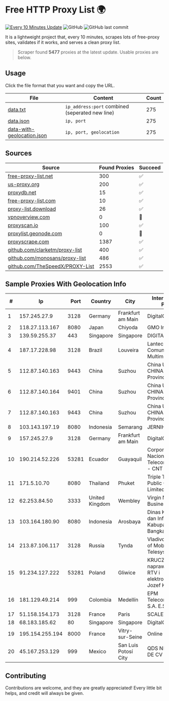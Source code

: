 
# Free HTTP Proxy List 🌍

[![Every 10 Minutes Update](https://github.com/mertguvencli/http-proxy-list/actions/workflows/main.yml/badge.svg?branch=main)](https://github.com/mertguvencli/http-proxy-list/actions/workflows/main.yml)
![GitHub](https://img.shields.io/github/license/mertguvencli/http-proxy-list)
![GitHub last commit](https://img.shields.io/github/last-commit/mertguvencli/http-proxy-list)

It is a lightweight project that, every 10 minutes, scrapes lots of free-proxy sites, validates if it works, and serves a clean proxy list.


> Scraper found **5477** proxies at the latest update. Usable proxies are below.

## Usage

Click the file format that you want and copy the URL.


|File|Content|Count|
|----|-------|-----|
|[data.txt](https://raw.githubusercontent.com/mertguvencli/http-proxy-list/main/proxy-list/data.txt)|`ip_address:port` combined (seperated new line)|275|
|[data.json](https://raw.githubusercontent.com/mertguvencli/http-proxy-list/main/proxy-list/data.json)|`ip, port`|275|
|[data-with-geolocation.json](https://raw.githubusercontent.com/mertguvencli/http-proxy-list/main/proxy-list/data-with-geolocation.json)|`ip, port, geolocation`|275|

## Sources

|Source|Found Proxies|Succeed|
|------|-------------|-------|
|[free-proxy-list.net](https://free-proxy-list.net)|300|✅|
|[us-proxy.org](https://www.us-proxy.org)|200|✅|
|[proxydb.net](http://proxydb.net)|15|✅|
|[free-proxy-list.com](https://free-proxy-list.com/?page=&port=&type%5B%5D=http&type%5B%5D=https&up_time=0&search=Search)|10|✅|
|[proxy-list.download](https://www.proxy-list.download/HTTP)|26|✅|
|[vpnoverview.com](https://vpnoverview.com/privacy/anonymous-browsing/free-proxy-servers)|0|🚫|
|[proxyscan.io](https://www.proxyscan.io)|100|✅|
|[proxylist.geonode.com](https://proxylist.geonode.com/api/proxy-list?limit=300&page=1&sort_by=lastChecked&sort_type=desc&protocols=http,https)|0|🚫|
|[proxyscrape.com](https://api.proxyscrape.com/v2/?request=displayproxies&protocol=http&timeout=10000&country=all&ssl=all&anonymity=all)|1387|✅|
|[github.com/clarketm/proxy-list](https://raw.githubusercontent.com/clarketm/proxy-list/master/proxy-list-raw.txt)|400|✅|
|[github.com/monosans/proxy-list](https://raw.githubusercontent.com/monosans/proxy-list/main/proxies/http.txt)|486|✅|
|[github.com/TheSpeedX/PROXY-List](https://raw.githubusercontent.com/TheSpeedX/PROXY-List/master/http.txt)|2553|✅|


## Sample Proxies With Geolocation Info

|#|Ip|Port|Country|City|Internet Service Provider|
|-|--|----|-------|----|-------------------------|
|1|157.245.27.9|3128|Germany|Frankfurt am Main|DigitalOcean, LLC|
|2|118.27.113.167|8080|Japan|Chiyoda|GMO Internet, Inc.|
|3|139.59.255.37|443|Singapore|Singapore|DIGITALOCEAN|
|4|187.17.228.98|3128|Brazil|Louveira|Lantec Comunicacao Multimidia Ltda|
|5|112.87.140.163|9443|China|Suzhou|China Unicom CHINA169 Jiangsu Province Network|
|6|112.87.140.164|9401|China|Suzhou|China Unicom CHINA169 Jiangsu Province Network|
|7|112.87.140.163|9443|China|Suzhou|China Unicom CHINA169 Jiangsu Province Network|
|8|103.143.197.19|8080|Indonesia|Semarang|JERNIHNETWORK|
|9|157.245.27.9|3128|Germany|Frankfurt am Main|DigitalOcean, LLC|
|10|190.214.52.226|53281|Ecuador|Guayaquil|Corporacion Nacional De Telecomunicaciones - CNT EP|
|11|171.5.10.70|8080|Thailand|Phuket|Triple T Broadband Public Company Limited|
|12|62.253.84.50|3333|United Kingdom|Wembley|Virgin Media Business|
|13|103.164.180.90|8080|Indonesia|Arosbaya|Dinas Komunikasi dan Informatika Kabupaten Bangkalan|
|14|213.87.106.117|3128|Russia|Tynda|Vladivostok division of Mobile Telesystems OJSC|
|15|91.234.127.222|53281|Poland|Gliwice|KRUCZNET - naprawa sprzetu RTV i elektronicznego Jozef Kruczek|
|16|181.129.49.214|999|Colombia|Medellín|EPM Telecomunicaciones S.A. E.S.P.|
|17|51.158.154.173|3128|France|Paris|SCALEWAY|
|18|68.183.185.62|80|Singapore|Singapore|DigitalOcean, LLC|
|19|195.154.255.194|8000|France|Vitry-sur-Seine|Online S.A.S.|
|20|45.167.253.129|999|Mexico|San Luis Potosí City|QDS NETWORKS SA DE CV|



## Contributing

Contributions are welcome, and they are greatly appreciated! Every
little bit helps, and credit will always be given.

